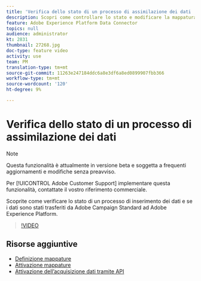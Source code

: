 ```yaml
---
title: 'Verifica dello stato di un processo di assimilazione dei dati '
description: Scopri come controllare lo stato e modificare la mappatura dei dati.
feature: Adobe Experience Platform Data Connector
topics: null
audience: administrator
kt: 2831
thumbnail: 27268.jpg
doc-type: feature video
activity: use
team: PM
translation-type: tm+mt
source-git-commit: 11263e247184ddc6a8e3df6a8ed0899907fbb366
workflow-type: tm+mt
source-wordcount: '120'
ht-degree: 9%

---
```



# Verifica dello stato di un processo di assimilazione dei dati

>[!NOTE]
>
>Questa funzionalità è attualmente in versione beta e soggetta a frequenti aggiornamenti e modifiche senza preavviso.
>
>Per [!UICONTROL Adobe Customer Support] implementare questa funzionalità, contattate il vostro riferimento commerciale.

Scoprite come verificare lo stato di un processo di inserimento dei dati e se i dati sono stati trasferiti da  Adobe Campaign Standard ad Adobe Experience Platform.

>[!VIDEO](https://video.tv.adobe.com/v/27268?quality=12)

## Risorse aggiuntive

* [Definizione mappature](https://docs.adobe.com/content/help/en/campaign-standard/using/administrating/mapping-campaign-and-aep-data/aep-mapping-definition.html)
* [Attivazione mappature](https://docs.adobe.com/content/help/en/campaign-standard/using/administrating/mapping-campaign-and-aep-data/aep-mapping-activation.html)
* [Attivazione dell’acquisizione dati tramite API](https://docs.adobe.com/content/help/en/campaign-standard/using/administrating/mapping-campaign-and-aep-data/aep-triggering-data-ingestion.html)
